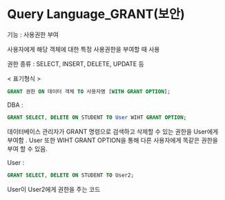 # Query Language_GRANT(보안)

기능 :  사용권한 부여

사용자에게 해당 객체에 대한 특정 사용권한을 부여할 때 사용

권한 종류 : SELECT, INSERT, DELETE, UPDATE 등

< 표기형식 > 

```sql
GRANT 권한 ON 데이터 객체 TO 사용자명 [WITH GRANT OPTION];
```

DBA : 

```sql
GRANT SELECT, DELETE ON STUDENT TO User WIHT GRANT OPTION;
```

데이터베이스 관리자가 GRANT 명령으로 검색하고 삭제할 수 있는 권한을 User에게 부여함 . User 또한 WIHT GRANT OPTION을 통해 다른 사용자에게 똑같은 권한을 부여 할 수 있음.



User :

```sql
GRANT SELECT, DELETE ON STUDENT TO User2;
```

User이 User2에게 권한을 주는 코드